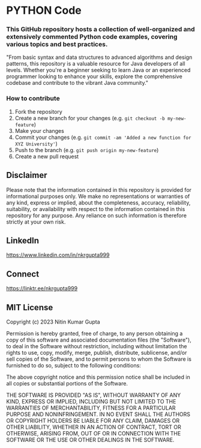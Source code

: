 # PYTHON Code
### This GitHub repository hosts a collection of well-organized and extensively commented Python code examples, covering various topics and best practices.
"From basic syntax and data structures to advanced algorithms and design patterns, this repository is a valuable resource for Java developers of all levels. Whether you're a beginner seeking to learn Java or an experienced programmer looking to enhance your skills, explore the comprehensive codebase and contribute to the vibrant Java community."
### How to contribute
1. Fork the repository
2. Create a new branch for your changes (e.g. `git checkout -b my-new-feature`)
3. Make your changes
4. Commit your changes (e.g. `git commit -am 'Added a new function for XYZ University'`)
5. Push to the branch (e.g. `git push origin my-new-feature`)
6. Create a new pull request

## Disclaimer

Please note that the information contained in this repository is provided for informational purposes only. We make no representations or warranties of any kind, express or implied, about the completeness, accuracy, reliability, suitability, or availability with respect to the information contained in this repository for any purpose. Any reliance on such information is therefore strictly at your own risk.


## LinkedIn
https://www.linkedin.com/in/nkrgupta999

## Connect 
https://linktr.ee/nkrgupta999

## MIT License

Copyright (c) 2023 Nitin Kumar Gupta

Permission is hereby granted, free of charge, to any person obtaining a copy of this software and associated documentation files (the "Software"), to deal in the Software without restriction, including without limitation the rights to use, copy, modify, merge, publish, distribute, sublicense, and/or sell copies of the Software, and to permit persons to whom the Software is furnished to do so, subject to the following conditions:

The above copyright notice and this permission notice shall be included in all copies or substantial portions of the Software.

THE SOFTWARE IS PROVIDED "AS IS", WITHOUT WARRANTY OF ANY KIND, EXPRESS OR IMPLIED, INCLUDING BUT NOT LIMITED TO THE WARRANTIES OF MERCHANTABILITY, FITNESS FOR A PARTICULAR PURPOSE AND NONINFRINGEMENT. IN NO EVENT SHALL THE AUTHORS OR COPYRIGHT HOLDERS BE LIABLE FOR ANY CLAIM, DAMAGES OR OTHER LIABILITY, WHETHER IN AN ACTION OF CONTRACT, TORT OR OTHERWISE, ARISING FROM, OUT OF OR IN CONNECTION WITH THE SOFTWARE OR THE USE OR OTHER DEALINGS IN THE SOFTWARE.
